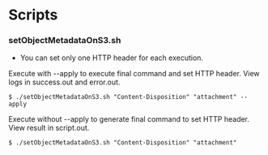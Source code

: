 # Scripts

### setObjectMetadataOnS3.sh

* You can set only one HTTP header for each execution.

Execute with --apply to execute final command and set HTTP header. View logs in success.out and error.out.
```shell
$ ./setObjectMetadataOnS3.sh "Content-Disposition" "attachment" --apply
```

Execute without --apply to generate final command to set HTTP header. View result in script.out.
```shell
$ ./setObjectMetadataOnS3.sh "Content-Disposition" "attachment"
```
